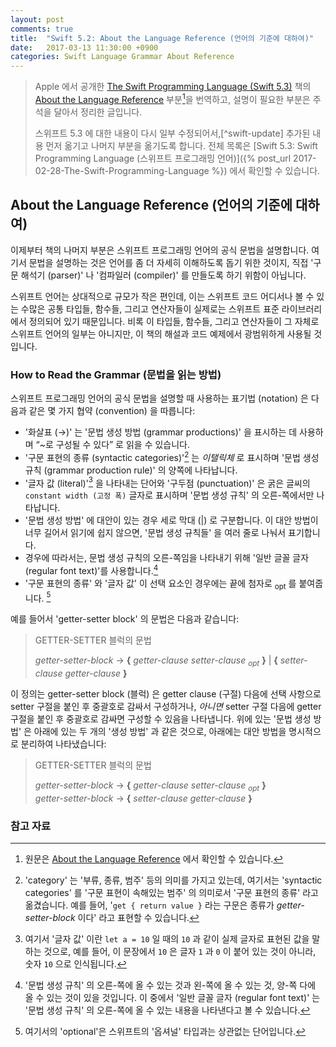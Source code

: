```yaml
---
layout: post
comments: true
title:  "Swift 5.2: About the Language Reference (언어의 기준에 대하여)"
date:   2017-03-13 11:30:00 +0900
categories: Swift Language Grammar About Reference
---
```


> Apple 에서 공개한 [The Swift Programming Language (Swift 5.3)](https://docs.swift.org/swift-book/) 책의 [About the Language Reference](https://docs.swift.org/swift-book/ReferenceManual/AboutTheLanguageReference.html#) 부분[^Language-Reference]을 번역하고, 설명이 필요한 부분은 주석을 달아서 정리한 글입니다.
>
> 스위프트 5.3 에 대한 내용이 다시 일부 수정되어서,[^swift-update] 추가된 내용 먼저 옮기고 나머지 부분을 옮기도록 합니다. 전체 목록은 [Swift 5.3: Swift Programming Language (스위프트 프로그래밍 언어)]({% post_url 2017-02-28-The-Swift-Programming-Language %}) 에서 확인할 수 있습니다.

## About the Language Reference (언어의 기준에 대하여)

이제부터 책의 나머지 부분은 스위프트 프로그래밍 언어의 공식 문법을 설명합니다. 여기서 문법을 설명하는 것은 언어를 좀 더 자세히 이해하도록 돕기 위한 것이지, 직접 '구문 해석기 (parser)' 나 '컴파일러 (compiler)' 를 만들도록 하기 위함이 아닙니다.

스위프트 언어는 상대적으로 규모가 작은 편인데, 이는 스위프트 코드 어디서나 볼 수 있는 수많은 공통 타입들, 함수들, 그리고 연산자들이 실제로는 스위프트 표준 라이브러리에서 정의되어 있기 때문입니다. 비록 이 타입들, 함수들, 그리고 연산자들이 그 자체로 스위프트 언어의 일부는 아니지만, 이 책의 해설과 코드 예제에서 광범위하게 사용될 것입니다.

### How to Read the Grammar (문법을 읽는 방법)

스위프트 프로그래밍 언어의 공식 문법을 설명할 때 사용하는 표기법 (notation) 은 다음과 같은 몇 가지 협약 (convention) 을 따릅니다:

* '화살표 (→)' 는 '문법 생성 방법 (grammar productions)' 을 표시하는 데 사용하며 “~로 구성될 수 있다” 로 읽을 수 있습니다.
* '구문 표현의 종류 (syntactic categories)'[^syntactic-categories] 는 _이탤릭체_ 로 표시하며 '문법 생성 규칙 (grammar production rule)' 의 양쪽에 나타납니다.
* '글자 값 (literal)'[^literal] 을 나타내는 단어와 '구두점 (punctuation)' 은 굵은 글씨의 `constant width (고정 폭)` 글자로 표시하며 '문법 생성 규칙' 의 오른-쪽에서만 나타납니다.
* '문법 생성 방법' 에 대안이 있는 경우 세로 막대 (\|) 로 구분합니다. 이 대안 방법이 너무 길어서 읽기에 쉽지 않으면, '문법 생성 규칙들' 을 여러 줄로 나눠서 표기합니다.
* 경우에 따라서는, 문법 생성 규칙의 오른-쪽임을 나타내기 위해 '일반 글꼴 글자 (regular font text)'를 사용합니다.[^regular-font]
* '구문 표현의 종류' 와 '글자 값' 이 선택 요소인 경우에는 끝에 첨자로 <sub>­opt­</sub> 를 붙여줍니다. [^optional]

예를 들어서 'getter-setter block' 의 문법은 다음과 같습니다:

> GETTER-SETTER 블럭의 문법
>
> _getter-setter-block_ → **{**­ _getter-clause ­setter-clause <sub>­opt­</sub>­­_ **}**­ \| **{** _­setter-clause ­getter-clause_ **}**­

이 정의는 getter-setter block (블럭) 은 getter clause (구절) 다음에 선택 사항으로 setter 구절을 붙인 후 중괄호로 감싸서 구성하거나, _아니면_ setter 구절 다음에 getter 구절을 붙인 후 중괄호로 감싸면 구성할 수 있음을 나타냅니다. 위에 있는 '문법 생성 방법' 은 아래에 있는 두 개의 '생성 방법' 과 같은 것으로, 아래에는 대안 방법을 명시적으로 분리하여 나타냈습니다:

> GETTER-SETTER 블럭의 문법
>
> _getter-setter-block_ → **{**­ ­_getter-clause setter-clause <sub>­opt­</sub>_­ **}**­  
> _getter-setter-block_ → **{**­ _setter-clause ­getter-clause_ **}**­

### 참고 자료

[^Language-Reference]: 원문은 [About the Language Reference](https://docs.swift.org/swift-book/ReferenceManual/AboutTheLanguageReference.html#) 에서 확인할 수 있습니다.

[^syntactic-categories]: 'category' 는 '부류, 종류, 범주' 등의 의미를 가지고 있는데, 여기서는 'syntactic categories' 를 '구문 표현이 속해있는 범주' 의 의미로서 '구문 표현의 종류' 라고 옮겼습니다. 예를 들어, '`get { return value }` 라는 구문은 종류가 _getter-setter-block_ 이다' 라고 표현할 수 있습니다.

[^literal]: 여기서 '글자 값' 이란 `let a = 10` 일 때의 `10` 과 같이 실제 글자로 표현된 값을 말하는 것으로, 예를 들어, 이 문장에서 `10` 은 글자 `1` 과 `0` 이 붙어 있는 것이 아니라, 숫자 `10` 으로 인식됩니다.

[^regular-font]: '문법 생성 규칙' 의 오른-쪽에 올 수 있는 것과 왼-쪽에 올 수 있는 것, 양-쪽 다에 올 수 있는 것이 있을 것입니다. 이 중에서 '일반 글꼴 글자 (regular font text)' 는 '문법 생성 규칙' 의 오른-쪽에 올 수 있는 내용을 나타낸다고 볼 수 있습니다.

[^optional]: 여기서의 'optional'은 스위프트의 '옵셔널' 타입과는 상관없는 단어입니다.
